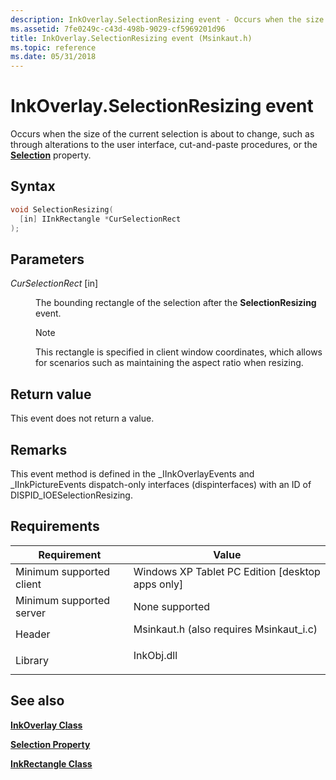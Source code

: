 ```yaml
---
description: InkOverlay.SelectionResizing event - Occurs when the size of the current selection is about to change, such as through alterations to the user interface, cut-and-paste procedures, or the Selection property.
ms.assetid: 7fe0249c-c43d-498b-9029-cf5969201d96
title: InkOverlay.SelectionResizing event (Msinkaut.h)
ms.topic: reference
ms.date: 05/31/2018
---
```


# InkOverlay.SelectionResizing event

Occurs when the size of the current selection is about to change, such as through alterations to the user interface, cut-and-paste procedures, or the [**Selection**](/windows/desktop/api/msinkaut/nf-msinkaut-iinkoverlay-get_selection) property.

## Syntax


```C++
void SelectionResizing(
  [in] IInkRectangle *CurSelectionRect
);
```



## Parameters

<dl> <dt>

*CurSelectionRect* \[in\]
</dt> <dd>

The bounding rectangle of the selection after the **SelectionResizing** event.

> [!Note]  
> This rectangle is specified in client window coordinates, which allows for scenarios such as maintaining the aspect ratio when resizing.

 

</dd> </dl>

## Return value

This event does not return a value.

## Remarks

This event method is defined in the \_IInkOverlayEvents and \_IInkPictureEvents dispatch-only interfaces (dispinterfaces) with an ID of DISPID\_IOESelectionResizing.

## Requirements



| Requirement | Value |
|-------------------------------------|---------------------------------------------------------------------------------------------------------------------|
| Minimum supported client<br/> | Windows XP Tablet PC Edition \[desktop apps only\]<br/>                                                       |
| Minimum supported server<br/> | None supported<br/>                                                                                           |
| Header<br/>                   | <dl> <dt>Msinkaut.h (also requires Msinkaut\_i.c)</dt> </dl> |
| Library<br/>                  | <dl> <dt>InkObj.dll</dt> </dl>                               |



## See also

<dl> <dt>

[**InkOverlay Class**](inkoverlay-class.md)
</dt> <dt>

[**Selection Property**](/windows/desktop/api/msinkaut/nf-msinkaut-iinkoverlay-get_selection)
</dt> <dt>

[**InkRectangle Class**](inkrectangle-class.md)
</dt> </dl>

 

 





